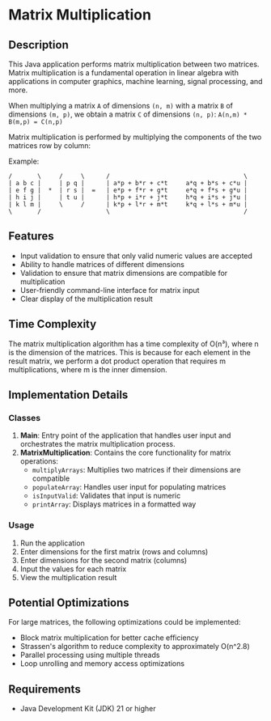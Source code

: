 # Matrix Multiplication

## Description
This Java application performs matrix multiplication between two matrices. Matrix multiplication is a fundamental operation in linear algebra with applications in computer graphics, machine learning, signal processing, and more.

When multiplying a matrix `A` of dimensions `(n, m)` with a matrix `B` of dimensions `(m, p)`, we obtain a matrix `C` of dimensions `(n, p)`: `A(n,m) * B(m,p) = C(n,p)`

Matrix multiplication is performed by multiplying the components of the two matrices row by column:

Example:
```
/       \     /     \      /                                     \
| a b c |     | p q |      | a*p + b*r + c*t     a*q + b*s + c*u |
| e f g |  *  | r s |  =   | e*p + f*r + g*t     e*q + f*s + g*u |
| h i j |     | t u |      | h*p + i*r + j*t     h*q + i*s + j*u |
| k l m |     \     /      | k*p + l*r + m*t     k*q + l*s + m*u |
\       /                  \                                     /
```

## Features
- Input validation to ensure that only valid numeric values are accepted
- Ability to handle matrices of different dimensions
- Validation to ensure that matrix dimensions are compatible for multiplication
- User-friendly command-line interface for matrix input
- Clear display of the multiplication result

## Time Complexity
The matrix multiplication algorithm has a time complexity of O(n³), where n is the dimension of the matrices. This is because for each element in the result matrix, we perform a dot product operation that requires m multiplications, where m is the inner dimension.

## Implementation Details

### Classes
1. **Main**: Entry point of the application that handles user input and orchestrates the matrix multiplication process.
2. **MatrixMultiplication**: Contains the core functionality for matrix operations:
   - `multiplyArrays`: Multiplies two matrices if their dimensions are compatible
   - `populateArray`: Handles user input for populating matrices
   - `isInputValid`: Validates that input is numeric
   - `printArray`: Displays matrices in a formatted way

### Usage
1. Run the application
2. Enter dimensions for the first matrix (rows and columns)
3. Enter dimensions for the second matrix (columns)
4. Input the values for each matrix
5. View the multiplication result

## Potential Optimizations
For large matrices, the following optimizations could be implemented:
- Block matrix multiplication for better cache efficiency
- Strassen's algorithm to reduce complexity to approximately O(n^2.8)
- Parallel processing using multiple threads
- Loop unrolling and memory access optimizations

## Requirements
- Java Development Kit (JDK) 21 or higher
